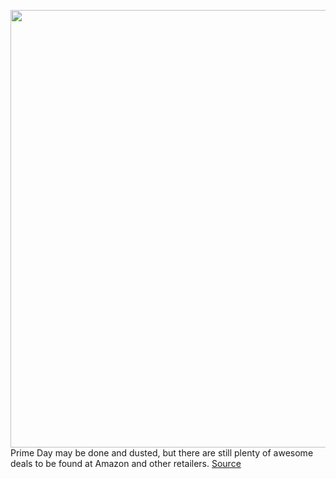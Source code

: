 <img src='https://cdn.vox-cdn.com/thumbor/G1AkxRt5M1LZFc4I71J7EkI1noI=/0x0:3000x2000/1200x800/filters:focal(1260x760:1740x1240)/cdn.vox-cdn.com/uploads/chorus_image/image/71115594/VRG_ILLO_226039_Prime_Day_2022_Deals_Available.0.jpg' width='700px' /><br/>
Prime Day may be done and dusted, but there are still plenty of awesome deals to be found at Amazon and other retailers.
<a href='https://www.theverge.com/23206084/amazon-prime-day-best-tech-deals-still-available-earbuds-tablets-smartwatches-smart-home-2022'> Source <a/>